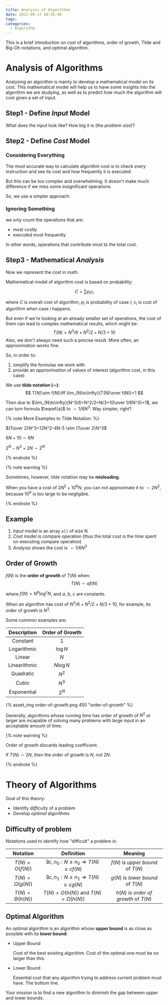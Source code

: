 ```yaml
---
title: Analysis of Algorithms
date: 2021-09-17 18:35:30
tags:
categories:
  - Algorithm
---
```


This is a brief introduction on cost of algorithms, order of growth, Tilde and Big-Oh notations, and optimal algorithm.

<!--more-->

# Analysis of Algorithms

Analysing an algorithm is mainly to develop a mathematical model on its cost. This mathematical model will help us to have some insights into the algorithm we are studying, as well as to predict how much the algorithm will cost given a set of input.

## Step1 - Define *Input* Model

What does the input look like? How big it is (the *problem size*)?

## Step2 - Define *Cost* Model

### Considering Everything

The most accurate way to calculate algorithm cost is to check *every* instruction and see its cost and how frequently it is executed.

But this can be too complex and overwhelming. It doesn't make much difference if we miss some insignificant operations.

So, we use a simpler approach:

### Ignoring Something

we only count the operations that are:

- most costly
- executed most frequently

In other words, operations that contribute most to the total cost.

## Step3 - Mathematical *Analysis*

Now we represent the cost in math.

Mathematical model of algorithm cost is based on probability:

$$
C=\sum p_ic_i
$$

where $C$ is overall cost of algorithm; $p_i$ is probability of case $i$; $c_i$ is cost of algorithm when case $i$ happens.

But even if we're looking at an already smaller set of operations, the cost of them can lead to complex mathematical results, which might be:
$$
T(N)=N^3/6+N^2/2+N/3+10 \label{a}\tag{1}
$$
Also, we don't always need such a precise result. More often, an *approximation* works fine.

So, in order to:

1. simplify the formulas we work with
2. provide an *approximation* of values of interest (algorithm cost, in this case)

We use **tilde notation ($\sim$)**:
$$
T(N)\sim f(N)\iff \lim_{N\to\infty}{T(N)\over f(N)}=1
$$

Then due to $\lim_{N\to\infty}{N^3/6+N^2/2+N/3+10\over 1/6N^3}=1$, we can turn formula $\eqref{a}$ to $\sim 1/6N^3$. Way simpler, right?

{% note More Examples to Tilde Notation: %}

${1\over 2}N^3+12N^2-4N-5 \sim {1\over 2}N^3$

$6N+10 \sim 6N$

$2^N-N^3+2N \sim 2^N$

{% endnote %}

{% note warning %}

Sometimes, however, tilde notation may be **misleading**.

When you have a cost of $2N^2+10^6N$, you can not approximate it to $\sim 2N^2$, because $10^6$ is too large to be negligible.

{% endnote %}

## Example

1. *Input* model is an array `a[]` of size N
2. *Cost* model is compare operation (thus the total cost is the time spent on executing compare operation)
3. *Analysis* shows the cost is  $\sim 1/6N^3$

## Order of Growth

$f(N)$ is the **order of growth** of $T(N)$ when:
$$
T(N)\sim af(N)
$$

where $f(N)=N^b\log^cN$, and $a$, $b$, $c$ are constants.

When an algorithm has cost of $N^3/6+N^2/2+N/3+10$, for example, its order of growth is $N^3$.

Some common examples are: 

| Description  | Order of Growth |
| :----------: | :-------------: |
|   Constant   |       $1$       |
| Logarithmic  |    $\log N$     |
|    Linear    |       $N$       |
| Linearithmic |    $N\log N$    |
|  Quadratic   |      $N^2$      |
|    Cubic     |      $N^3$      |
| Exponential  |      $2^N$      |

{% asset_img order-of-growth.png 450 "order-of-growth" %}

Generally, algorithms whose running time has order of growth of $N^2$ or larger are incapable of solving many problems with large input in an acceptable amount of time.

{% note warning %}

Order of growth discards leading coefficient.

If $T(N)\sim 2N$, then the order of growth is $N$, not $2N$.

{% endnote %}

# Theory of Algorithms

Goal of this theory:

- Identify *difficulty* of a problem
- Develop *optimal* algorithms

## Difficulty of problem

Notations used to identify how "difficult" a problem is:

|      Notation       |                     Definition                      |                Meaning                |
| :-----------------: | :-------------------------------------------------: | :-----------------------------------: |
|   $T(N)=O(f(N))$    | $\exists c,n_0:N\geq n_0\Rightarrow T(N)\leq cf(N)$ |   $f(N)$ is *upper bound* of $T(N)$   |
| $T(N)=\Omega(g(N))$ | $\exists c,n_1:N\geq n_1\Rightarrow T(N)\geq cg(N)$ |   $g(N)$ is *lower bound* of $T(N)$   |
| $T(N)=\Theta(h(N))$ |       $T(N)=O(h(N))$ and $T(N)=\Omega(h(N))$        | $h(N)$ is *order of growth* of $T(N)$ |

## Optimal Algorithm

An optimal algorithm is an algorithm whose **upper bound** is as close as possible with its **lower bound**.

- Upper Bound

  Cost of the best existing algorithm. Cost of the optimal one must be no larger than this.

- Lower Bound

  Essential cost that any algorithm trying to address current problem must have. The bottom line.


Your mission is to find a new algorithm to diminish the gap between upper and lower bounds.
